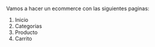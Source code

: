 Vamos a hacer un ecommerce con las siguientes paginas:
1. Inicio
2. Categorias
3. Producto
4. Carrito